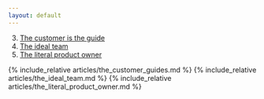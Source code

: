 ```yaml
---
layout: default
---
```


3. [The customer is the guide](#the_customer_is_the_guide)
2. [The ideal team](#the_ideal_team)
1. [The literal product owner](#the_literal_product_owner)


<a name="the_customer_is_the_guide" />
{% include_relative articles/the_customer_guides.md %}

<a name="the_ideal_team" />
{% include_relative articles/the_ideal_team.md %}

<a name="the_literal_product_owner" />
{% include_relative articles/the_literal_product_owner.md %}
